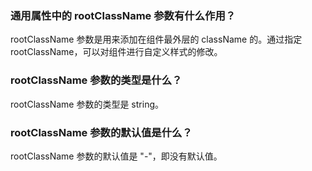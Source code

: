 ### 通用属性中的 rootClassName 参数有什么作用？

rootClassName 参数是用来添加在组件最外层的 className 的。通过指定 rootClassName，可以对组件进行自定义样式的修改。

### rootClassName 参数的类型是什么？

rootClassName 参数的类型是 string。

### rootClassName 参数的默认值是什么？

rootClassName 参数的默认值是 "-"，即没有默认值。
